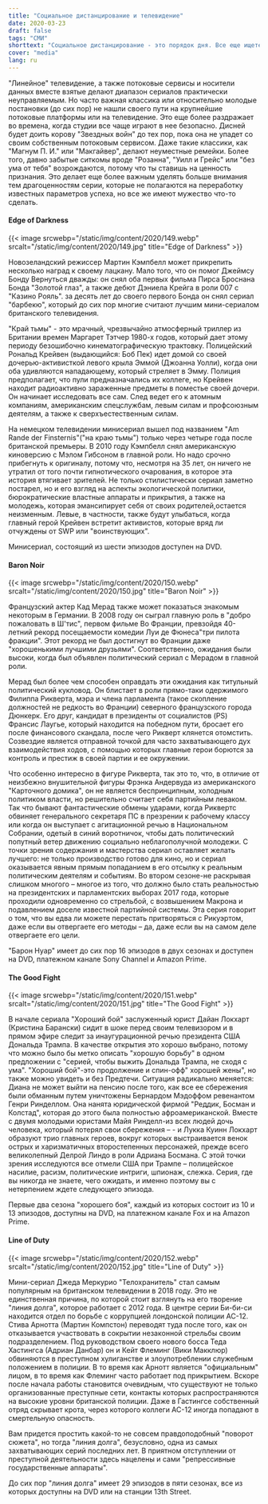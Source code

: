 ```yaml
---
title: "Социальное дистанцирование и телевидение"
date: 2020-03-23
draft: false
tags: "СМИ"
shorttext: "Социальное дистанцирование - это порядок дня. Все еще ищете советы для сериалов? Советы инсайдеров все еще можно найти в Германии ..."
cover: "media"
lang: ru
---
```


"Линейное" телевидение, а также потоковые сервисы и носители данных вместе взятые делают диапазон сериалов практически неуправляемым. Но часто важная классика или относительно молодые постановки (до сих пор) не нашли своего пути на крупнейшие потоковые платформы или на телевидение. Это еще более раздражает во времена, когда студии все чаще играют в нее безопасно. Дисней будет доить корову "Звездных войн" до тех пор, пока она не упадет со своим собственным потоковым сервисом. Даже такие классики, как "Магнум П. И." или "Макгайвер", делают неуместные ремейки. Более того, давно забытые ситкомы вроде "Розанна", "Уилл и Грейс" или "без ума от тебя" возрождаются, потому что ты ставишь на ценность признания. Это делает еще более важным уделять больше внимания тем драгоценностям серии, которые не полагаются на переработку известных параметров успеха, но все же имеют мужество что-то сделать.

#### Edge of Darkness

{{< image srcwebp="/static/img/content/2020/149.webp" srcalt="/static/img/content/2020/149.jpg" title="Edge of Darkness" >}}

Новозеландский режиссер Мартин Кэмпбелл может прикрепить несколько наград к своему лацкану. Мало того, что он помог Джеймсу Бонду Вернуться дважды: он снял оба первых фильма Пирса Броснана Бонда "Золотой глаз", а также дебют Дэниела Крейга в роли 007 с "Казино Рояль". за десять лет до своего первого Бонда он снял сериал "барбекю", который до сих пор многие считают лучшим мини-сериалом британского телевидения.

"Край тьмы" - это мрачный, чрезвычайно атмосферный триллер из Британии времен Маргарет Тэтчер 1980-х годов, который дает этому периоду безошибочно кинематографическую трактовку. Полицейский Рональд Крейвен (выдающийся: Боб Пек) идет домой со своей дочерью-активисткой левого крыла Эммой (Джоанна Уолли), когда они оба удивляются нападающему, который стреляет в Эмму. Полиция предполагает, что пули предназначались их коллеге, но Крейвен находит радиоактивно зараженные предметы в поместье своей дочери. Он начинает исследовать все сам. След ведет его к атомным компаниям, американским спецслужбам, левым силам и профсоюзным деятелям, а также к сверхъестественным силам.

На немецком телевидении минисериал вышел под названием "Am Rande der Finsternis"("на краю тьмы") только через четыре года после британской премьеры. В 2010 году Кэмпбелл снял американскую киноверсию с Мэлом Гибсоном в главной роли. Но надо срочно прибегнуть к оригиналу, потому что, несмотря на 35 лет, он ничего не утратил от того почти гипнотического очарования, в которое эта история втягивает зрителей. Не только стилистически сериал заметно постарел, но и его взгляд на аспекты экологической политики, бюрократические властные аппараты и прикрытия, а также на молодежь, которая эмансипирует себя от своих родителей,остается неизменным. Левые, в частности, также будут улыбаться, когда главный герой Крейвен встретит активистов, которые вряд ли отчуждены от SWP или "воинствующих".

Минисериал, состоящий из шести эпизодов доступен на DVD.

#### Baron Noir

{{< image srcwebp="/static/img/content/2020/150.webp" srcalt="/static/img/content/2020/150.jpg" title="Baron Noir" >}}

Французский актер Кад Мерад также может показаться знакомым некоторым в Германии. В 2008 году он сыграл главную роль в "добро пожаловать в Ш'тис", первом фильме Во Франции, превзойдя 40-летний рекорд посещаемости комедии Луи де Фюнеса"три пилота фракции". Этот рекорд не был достигнут во Франции даже "хорошенькими лучшими друзьями". Соответственно, ожидания были высоки, когда был объявлен политический сериал с Мерадом в главной роли.

Мерад был более чем способен оправдать эти ожидания как титульный политический кукловод. Он блистает в роли прямо-таки одержимого Филиппа Рикверта, мэра и члена парламента (такое скопление должностей не редкость во Франции) северного французского города Дюнкерк. Его друг, кандидат в президенты от социалистов (PS) Франсис Лаугье, который находится на победном пути, бросает его после финансового скандала, после чего Рикверт клянется отомстить. Созвездие является отправной точкой для часто захватывающего дух взаимодействия ходов, с помощью которых главные герои борются за контроль и престиж в своей партии и ее окружении.

Что особенно интересно в фигуре Рикверта, так это то, что, в отличие от неизбежно внушительной фигуры Фрэнка Андервуда из американского "Карточного домика", он не является беспринципным, холодным политиком власти, но решительно считает себя партийным леваком. Так что бывают фантастические обмены ударами, когда Риквертс обвиняет генерального секретаря ПС в презрении к рабочему классу или когда он выступает с агитационной речью в Национальном Собрании, одетый в синий воротничок, чтобы дать политический попутный ветер движению социально неблагополучной молодежи. С точки зрения содержания и мастерства сериал оставляет желать лучшего: не только производство готово для кино, но и сериал оказывается явным прямым попаданием в его отсылку к реальным политическим деятелям и событиям. Во втором сезоне-не раскрывая слишком многого – многое из того, что должно было стать реальностью на президентских и парламентских выборах 2017 года, которые проходили одновременно со стрельбой, с возвышением Макрона и подавлением доселе известной партийной системы. Эта серия говорит о том, что вы едва ли можете перестать притворяться с Рикуэртом, даже если вы отвергаете его методы – да, даже если вы на самом деле отвергаете его цели.

"Барон Нуар" имеет до сих пор 16 эпизодов в двух сезонах и доступен на DVD, платежном канале Sony Channel и Amazon Prime.

#### The Good Fight

{{< image srcwebp="/static/img/content/2020/151.webp" srcalt="/static/img/content/2020/151.jpg" title="The Good Fight" >}}

В начале сериала "Хороший бой" заслуженный юрист Дайан Локхарт (Кристина Барански) сидит в шоке перед своим телевизором и в прямом эфире следит за инаугурационной речью президента США Дональда Трампа. В качестве открытия это хорошо выбрано, потому что можно было бы метко описать "хорошую борьбу" в одном предложении с "серией, чтобы выжить Дональда Трампа, не сходя с ума". "Хороший бой"-это продолжение и спин-офф" хорошей жены", но также можно увидеть и без Предтечи. Ситуация радикально меняется: Диана не может выйти на пенсию после того, как все ее сбережения были обманным путем уничтожены Бернардом Мэдоффом ревенантом Генри Ринделлом. Она нанята юридической фирмой "Реддик, Босман и Колстад", которая до этого была полностью афроамериканской. Вместе с двумя молодыми юристами Майя Ринделл-из всех людей дочь человека, который потерял свои сбережения – - и Лукка Куинн Локхарт образуют трио главных героев, вокруг которых выстраивается венок острых и харизматичных второстепенных персонажей, прежде всего великолепный Делрой Линдо в роли Адриана Босмана. С этой точки зрения исследуются все отмели США при Трампе – полицейское насилие, расизм, политические интриги, шпионаж, слежка. Серия, где вы никогда не знаете, чего ожидать, и именно поэтому вы с нетерпением ждете следующего эпизода.

Первые два сезона "хорошего боя", каждый из которых состоит из 10 и 13 эпизодов, доступны на DVD, на платежном канале Fox и на Amazon Prime.

#### Line of Duty

{{< image srcwebp="/static/img/content/2020/152.webp" srcalt="/static/img/content/2020/152.jpg" title="Line of Duty" >}}

Мини-сериал Джеда Меркурио "Телохранитель" стал самым популярным на британском телевидении в 2018 году. Это не единственная причина, по которой стоит взглянуть на его творение "линия долга", которое работает с 2012 года. В центре серии Би-би-си находится отдел по борьбе с коррупцией лондонской полиции АС-12. Стива Арнотта (Мартин Компстон) переводят туда после того, как он отказывается участвовать в сокрытии незаконной стрельбы своим подразделением. Под руководством своего нового босса Теда Хастингса (Адриан Данбар) он и Кейт Флеминг (Вики Макклюр) обвиняются в преступном хулиганстве и злоупотреблении служебным положением в полиции. В то время как Арнотт является "официальным" лицом, в то время как Флеминг часто работает под прикрытием. Вскоре после начала работы становится очевидным, что существуют не только организованные преступные сети, контакты которых распространяются на высокие уровни британской полиции. Даже в Гастингсе собственный отряд скрывает крота, через которого коллеги АС-12 иногда попадают в смертельную опасность.

Вам придется простить какой-то не совсем правдоподобный "поворот сюжета", но тогда "линия долга", безусловно, одна из самых захватывающих серий последних лет. В приятном отступлении от преступной деятельности здесь нацелены и сами "репрессивные государственные аппараты".

До сих пор "линия долга" имеет 29 эпизодов в пяти сезонах, все из которых доступны на DVD или на станции 13th Street.
